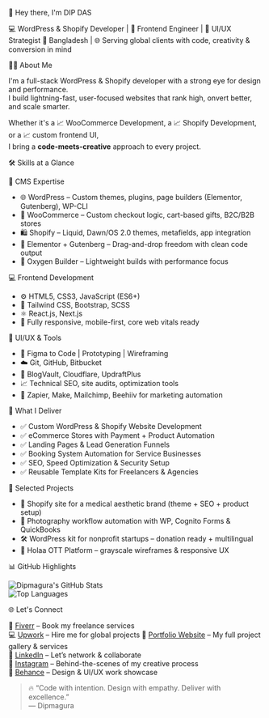 👋 Hey there, I'm DIP DAS 

💻 WordPress & Shopify Developer | 🎨 Frontend Engineer | 🧠 UI/UX Strategist
📍 Bangladesh | 🌐 Serving global clients with code, creativity & conversion in mind


🧑‍💼 About Me

I'm a full-stack WordPress & Shopify developer with a strong eye for design and performance.  
I build lightning-fast, user-focused websites that rank high, onvert better, and scale smarter.

Whether it's a 📈 WooCommerce Development, a 📈 Shopify Development, or a 📈 custom frontend UI,  
I bring a **code-meets-creative** approach to every project.


 🛠️ Skills at a Glance

 🧩 CMS Expertise
- 🌐 WordPress – Custom themes, plugins, page builders (Elementor, Gutenberg), WP-CLI  
- 🛒 WooCommerce – Custom checkout logic, cart-based gifts, B2C/B2B stores  
- 🛍️ Shopify – Liquid, Dawn/OS 2.0 themes, metafields, app integration  
- 🧱 Elementor + Gutenberg – Drag-and-drop freedom with clean code output  
- 💼 Oxygen Builder – Lightweight builds with performance focus

 💻 Frontend Development
- ⚙️ HTML5, CSS3, JavaScript (ES6+)  
- 🎨 Tailwind CSS, Bootstrap, SCSS  
- ⚛️ React.js, Next.js  
- 📲 Fully responsive, mobile-first, core web vitals ready

 🧠 UI/UX & Tools
- 🧾 Figma to Code | Prototyping | Wireframing  
- ☁️ Git, GitHub, Bitbucket  
- 🔧 BlogVault, Cloudflare, UpdraftPlus  
- 📈 Technical SEO, site audits, optimization tools  
- 🤖 Zapier, Make, Mailchimp, Beehiiv for marketing automation  


 💼 What I Deliver

- ✅ Custom WordPress & Shopify Website Development  
- ✅ eCommerce Stores with Payment + Product Automation  
- ✅ Landing Pages & Lead Generation Funnels  
- ✅ Booking System Automation for Service Businesses  
- ✅ SEO, Speed Optimization & Security Setup  
- ✅ Reusable Template Kits for Freelancers & Agencies  



🚀 Selected Projects

- 🏥 Shopify site for a medical aesthetic brand (theme + SEO + product setup)  
- 📸 Photography workflow automation with WP, Cognito Forms & QuickBooks  
- 🛠️ WordPress kit for nonprofit startups – donation ready + multilingual  
- 🎥 Holaa OTT Platform – grayscale wireframes & responsive UX  



 📊 GitHub Highlights

![Dipmagura's GitHub Stats](https://github-readme-stats.vercel.app/api?username=dipmagura&show_icons=true&theme=radical)  
![Top Languages](https://github-readme-stats.vercel.app/api/top-langs/?username=dipmagura&layout=compact&theme=radical)



 🌐 Let's Connect

🎯 [Fiverr](https://fiverr.com/dipmagura) – Book my freelance services  
💻 [Upwork](https://www.upwork.com/freelancers/~dipmagura) – Hire me for global projects
🔗 [Portfolio Website](https://lighttemplate.com/dipmagura/) – My full project gallery & services  
💼 [LinkedIn](https://linkedin.com/in/dipmagura) – Let’s network & collaborate  
📸 [Instagram](https://instagram.com/dipmagura) – Behind-the-scenes of my creative process  
🎨 [Behance](https://behance.net/dipmagura) – Design & UI/UX work showcase  




> 🔥 “Code with intention. Design with empathy. Deliver with excellence.”  
> — Dipmagura
